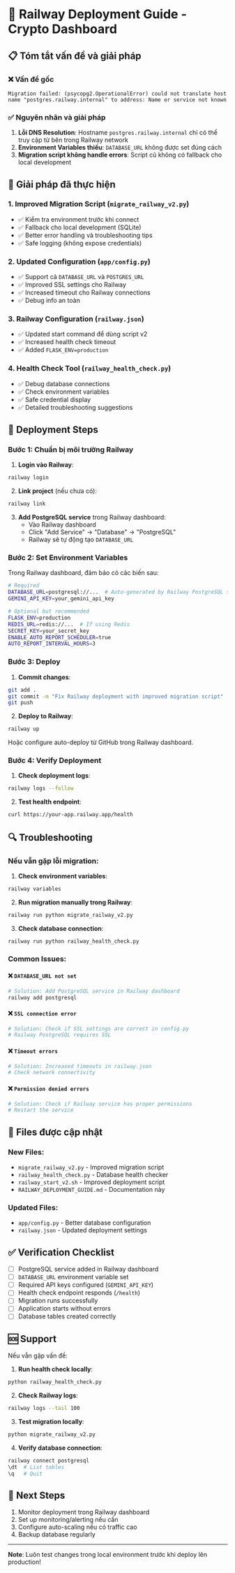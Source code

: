 # 🚀 Railway Deployment Guide - Crypto Dashboard

## 📋 Tóm tắt vấn đề và giải pháp

### ❌ Vấn đề gốc
```
Migration failed: (psycopg2.OperationalError) could not translate host name "postgres.railway.internal" to address: Name or service not known
```

### ✅ Nguyên nhân và giải pháp
1. **Lỗi DNS Resolution**: Hostname `postgres.railway.internal` chỉ có thể truy cập từ bên trong Railway network
2. **Environment Variables thiếu**: `DATABASE_URL` không được set đúng cách
3. **Migration script không handle errors**: Script cũ không có fallback cho local development

## 🔧 Giải pháp đã thực hiện

### 1. **Improved Migration Script** (`migrate_railway_v2.py`)
- ✅ Kiểm tra environment trước khi connect
- ✅ Fallback cho local development (SQLite)
- ✅ Better error handling và troubleshooting tips
- ✅ Safe logging (không expose credentials)

### 2. **Updated Configuration** (`app/config.py`)
- ✅ Support cả `DATABASE_URL` và `POSTGRES_URL`
- ✅ Improved SSL settings cho Railway
- ✅ Increased timeout cho Railway connections
- ✅ Debug info an toàn

### 3. **Railway Configuration** (`railway.json`)
- ✅ Updated start command để dùng script v2
- ✅ Increased health check timeout
- ✅ Added `FLASK_ENV=production`

### 4. **Health Check Tool** (`railway_health_check.py`)
- ✅ Debug database connections
- ✅ Check environment variables
- ✅ Safe credential display
- ✅ Detailed troubleshooting suggestions

## 🚀 Deployment Steps

### Bước 1: Chuẩn bị môi trường Railway

1. **Login vào Railway**:
```bash
railway login
```

2. **Link project** (nếu chưa có):
```bash
railway link
```

3. **Add PostgreSQL service** trong Railway dashboard:
   - Vào Railway dashboard
   - Click "Add Service" → "Database" → "PostgreSQL"
   - Railway sẽ tự động tạo `DATABASE_URL`

### Bước 2: Set Environment Variables

Trong Railway dashboard, đảm bảo có các biến sau:

```bash
# Required
DATABASE_URL=postgresql://...  # Auto-generated by Railway PostgreSQL service
GEMINI_API_KEY=your_gemini_api_key

# Optional but recommended
FLASK_ENV=production
REDIS_URL=redis://...  # If using Redis
SECRET_KEY=your_secret_key
ENABLE_AUTO_REPORT_SCHEDULER=true
AUTO_REPORT_INTERVAL_HOURS=3
```

### Bước 3: Deploy

1. **Commit changes**:
```bash
git add .
git commit -m "Fix Railway deployment with improved migration script"
git push
```

2. **Deploy to Railway**:
```bash
railway up
```

Hoặc configure auto-deploy từ GitHub trong Railway dashboard.

### Bước 4: Verify Deployment

1. **Check deployment logs**:
```bash
railway logs --follow
```

2. **Test health endpoint**:
```bash
curl https://your-app.railway.app/health
```

## 🔍 Troubleshooting

### Nếu vẫn gặp lỗi migration:

1. **Check environment variables**:
```bash
railway variables
```

2. **Run migration manually trong Railway**:
```bash
railway run python migrate_railway_v2.py
```

3. **Check database connection**:
```bash
railway run python railway_health_check.py
```

### Common Issues:

#### ❌ `DATABASE_URL not set`
```bash
# Solution: Add PostgreSQL service in Railway dashboard
railway add postgresql
```

#### ❌ `SSL connection error`
```bash
# Solution: Check if SSL settings are correct in config.py
# Railway PostgreSQL requires SSL
```

#### ❌ `Timeout errors`
```bash
# Solution: Increased timeouts in railway.json
# Check network connectivity
```

#### ❌ `Permission denied errors`
```bash
# Solution: Check if Railway service has proper permissions
# Restart the service
```

## 📁 Files được cập nhật

### New Files:
- `migrate_railway_v2.py` - Improved migration script
- `railway_health_check.py` - Database health checker
- `railway_start_v2.sh` - Improved deployment script
- `RAILWAY_DEPLOYMENT_GUIDE.md` - Documentation này

### Updated Files:
- `app/config.py` - Better database configuration
- `railway.json` - Updated deployment settings

## ✅ Verification Checklist

- [ ] PostgreSQL service added in Railway dashboard
- [ ] `DATABASE_URL` environment variable set
- [ ] Required API keys configured (`GEMINI_API_KEY`)
- [ ] Health check endpoint responds (`/health`)
- [ ] Migration runs successfully
- [ ] Application starts without errors
- [ ] Database tables created correctly

## 🆘 Support

Nếu vẫn gặp vấn đề:

1. **Run health check locally**:
```bash
python railway_health_check.py
```

2. **Check Railway logs**:
```bash
railway logs --tail 100
```

3. **Test migration locally**:
```bash
python migrate_railway_v2.py
```

4. **Verify database connection**:
```bash
railway connect postgresql
\dt  # List tables
\q   # Quit
```

## 🎯 Next Steps

1. Monitor deployment trong Railway dashboard
2. Set up monitoring/alerting nếu cần
3. Configure auto-scaling nếu có traffic cao
4. Backup database regularly

---

**Note**: Luôn test changes trong local environment trước khi deploy lên production!
